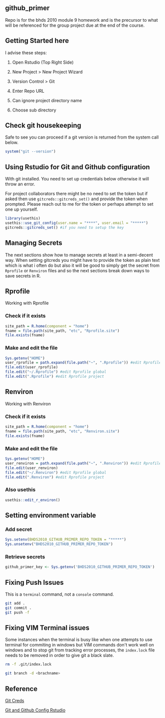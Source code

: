 ## github_primer

Repo is for the bhds 2010 module 9 homework and is the precursor to what will be referenced for the group project due at the end of the course.

## Getting Started here

I advise these steps:

1. Open Rstudio (Top Right Side)

2. New Project > New Project Wizard

3. Version Control > Git

4. Enter Repo URL

5. Can ignore project directory name

6. Choose sub directory

## Check git housekeeping

Safe to see you can proceed if a git version is returned from the system call below.

```r
system("git --version")
```

## Using Rstudio for Git and Github configuration

With git installed. You need to set up credentials below otherwise it will throw an error.

For project collaborators there might be no need to set the token but if asked then use `gitcreds::gitcreds_set()` and provide the token when prompted. Please reach out to me for the token or perhaps attempt to set one up yourself.

```r
library(usethis)
usethis::use_git_config(user.name = "****", user.email = "*****")
gitcreds::gitcreds_set() #if you need to setup the key
```

## Managing Secrets

The next sections show how to manage secrets at least in a semi-decent way. When setting gitcreds you might have to provide the token as plain text which is what i often do but also it will be good to simply get the secret from `Rprofile` or `Renviron` files and so the next sections break down ways to save secrets in R.

## Rprofile

Working with Rprofile

### Check if it exists

```r
site_path = R.home(component = "home")
fname = file.path(site_path, "etc", "Rprofile.site")
file.exists(fname)
```
### Make and edit the file

```r
Sys.getenv("HOME")
user_rprofile = path.expand(file.path("~", ".Rprofile")) #edit Rprofile global
file.edit(user_rprofile)
file.edit("~/.Rprofile") #edit Rprofile global
file.edit(".Rprofile") #edit Rprofile project
```

## Renviron

Working with Renviron

### Check if it exists

```r
site_path = R.home(component = "home")
fname = file.path(site_path, "etc", "Renviron.site")
file.exists(fname)
```
### Make and edit the file

```r
Sys.getenv("HOME")
user_renviron = path.expand(file.path("~", ".Renviron")) #edit Rprofile global
file.edit(user_renviron)
file.edit("~/.Renviron") #edit Rprofile global
file.edit(".Renviron") #edit Rprofile project
```

### Also usethis

```r
usethis::edit_r_environ()
```

## Setting environment variable

### Add secret

```r
Sys.setenv(BHDS2010_GITHUB_PRIMER_REPO_TOKEN = "*****")
Sys.unsetenv("BHDS2010_GITHUB_PRIMER_REPO_TOKEN")
```

### Retrieve secrets

```r
github_primer_key <- Sys.getenv('BHDS2010_GITHUB_PRIMER_REPO_TOKEN')
```

## Fixing Push Issues

This is a `terminal` command, not a `console` command.

```bash
git add .
git commit .
git push -f
```

## Fixing VIM Terminal issues

Some instances when the terminal is busy like when one attempts to use terminal for commiting in windows but VIM commands don't work well on windows and to stop git from tracking error processes, the `index.lock` file needs to be removed in order to give git a black slate.

```bash
rm -f .git/index.lock
```

```bash
git branch -d <brachname>
```

## Reference

[Git Creds](https://gitcreds.r-lib.org/reference/gitcreds_get.html)

[Git and Github Config Rstudio](https://github.com/AlphaPrime7/git_config_linux/blob/master/gitR.Rmd)


